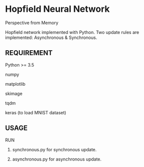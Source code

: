 # Hopfield Neural Network
Perspective from Memory

Hopfield network implemented with Python. Two update rules are implemented: Asynchronous & Synchronous.

## REQUIREMENT

Python >= 3.5

numpy

matplotlib

skimage

tqdm

keras (to load MNIST dataset)


## USAGE

RUN

1. synchronous.py for synchronous update.

2. asynchronous.py for asynchronous update.

